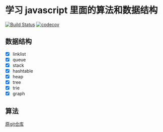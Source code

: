 # 学习 javascript 里面的算法和数据结构

[![Build Status](https://travis-ci.org/hitao123/javascript-algorithm.svg?branch=master)](https://travis-ci.org/hitao123/javascript-algorithm)
[![codecov](https://codecov.io/gh/hitao123/javascript-algorithm/branch/master/graph/badge.svg)](https://codecov.io/gh/hitao123/javascript-algorithm)

## 数据结构

- [x] linklist
- [x] queue
- [x] stack
- [x] hashtable
- [x] heap
- [x] tree
- [x] trie
- [x] graph

## 算法

[原git仓库](https://github.com/trekhleb/javascript-algorithms/)
